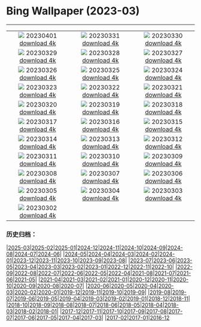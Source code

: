 # Bing Wallpaper (2023-03)
**************
| | | |
| :----: | :----: | :----: |
| ![](https://www.bing.com/th?id=OHR.FrogMonth_IT-IT3655283450_1920x1080.jpg) 20230401 [download 4k](https://www.bing.com/th?id=OHR.FrogMonth_IT-IT3655283450_UHD.jpg) | ![](https://www.bing.com/th?id=OHR.SteyrRiver_IT-IT3416305819_1920x1080.jpg) 20230331 [download 4k](https://www.bing.com/th?id=OHR.SteyrRiver_IT-IT3416305819_UHD.jpg) | ![](https://www.bing.com/th?id=OHR.PeacockFeathers_IT-IT3031908961_1920x1080.jpg) 20230330 [download 4k](https://www.bing.com/th?id=OHR.PeacockFeathers_IT-IT3031908961_UHD.jpg) |
| ![](https://www.bing.com/th?id=OHR.NuzzleManatee_IT-IT0566309775_1920x1080.jpg) 20230329 [download 4k](https://www.bing.com/th?id=OHR.NuzzleManatee_IT-IT0566309775_UHD.jpg) | ![](https://www.bing.com/th?id=OHR.MWDolomites_IT-IT9623800923_1920x1080.jpg) 20230328 [download 4k](https://www.bing.com/th?id=OHR.MWDolomites_IT-IT9623800923_UHD.jpg) | ![](https://www.bing.com/th?id=OHR.NYCClouds_IT-IT2520444146_1920x1080.jpg) 20230327 [download 4k](https://www.bing.com/th?id=OHR.NYCClouds_IT-IT2520444146_UHD.jpg) |
| ![](https://www.bing.com/th?id=OHR.WildAnza_IT-IT5465335805_1920x1080.jpg) 20230326 [download 4k](https://www.bing.com/th?id=OHR.WildAnza_IT-IT5465335805_UHD.jpg) | ![](https://www.bing.com/th?id=OHR.BasilicaAssisi_IT-IT3784069099_1920x1080.jpg) 20230325 [download 4k](https://www.bing.com/th?id=OHR.BasilicaAssisi_IT-IT3784069099_UHD.jpg) | ![](https://www.bing.com/th?id=OHR.TeatroFenice_IT-IT3199655399_1920x1080.jpg) 20230324 [download 4k](https://www.bing.com/th?id=OHR.TeatroFenice_IT-IT3199655399_UHD.jpg) |
| ![](https://www.bing.com/th?id=OHR.CloudsPatagonia_IT-IT3153567067_1920x1080.jpg) 20230323 [download 4k](https://www.bing.com/th?id=OHR.CloudsPatagonia_IT-IT3153567067_UHD.jpg) | ![](https://www.bing.com/th?id=OHR.LakePowellAerial_IT-IT2849674803_1920x1080.jpg) 20230322 [download 4k](https://www.bing.com/th?id=OHR.LakePowellAerial_IT-IT2849674803_UHD.jpg) | ![](https://www.bing.com/th?id=OHR.ColourDay_IT-IT1156012517_1920x1080.jpg) 20230321 [download 4k](https://www.bing.com/th?id=OHR.ColourDay_IT-IT1156012517_UHD.jpg) |
| ![](https://www.bing.com/th?id=OHR.PurpleCrocus_IT-IT0814790503_1920x1080.jpg) 20230320 [download 4k](https://www.bing.com/th?id=OHR.PurpleCrocus_IT-IT0814790503_UHD.jpg) | ![](https://www.bing.com/th?id=OHR.BarnOwlWinter_IT-IT0593848383_1920x1080.jpg) 20230319 [download 4k](https://www.bing.com/th?id=OHR.BarnOwlWinter_IT-IT0593848383_UHD.jpg) | ![](https://www.bing.com/th?id=OHR.MarsTars_IT-IT0079292622_1920x1080.jpg) 20230318 [download 4k](https://www.bing.com/th?id=OHR.MarsTars_IT-IT0079292622_UHD.jpg) |
| ![](https://www.bing.com/th?id=OHR.BallyvooneyCove_IT-IT9699051533_1920x1080.jpg) 20230317 [download 4k](https://www.bing.com/th?id=OHR.BallyvooneyCove_IT-IT9699051533_UHD.jpg) | ![](https://www.bing.com/th?id=OHR.ChengduPanda_IT-IT9074507305_1920x1080.jpg) 20230316 [download 4k](https://www.bing.com/th?id=OHR.ChengduPanda_IT-IT9074507305_UHD.jpg) | ![](https://www.bing.com/th?id=OHR.AgueroSpain_IT-IT8353001148_1920x1080.jpg) 20230315 [download 4k](https://www.bing.com/th?id=OHR.AgueroSpain_IT-IT8353001148_UHD.jpg) |
| ![](https://www.bing.com/th?id=OHR.CyprusMaze_IT-IT7940627451_1920x1080.jpg) 20230314 [download 4k](https://www.bing.com/th?id=OHR.CyprusMaze_IT-IT7940627451_UHD.jpg) | ![](https://www.bing.com/th?id=OHR.Cihan_Bektas_B03_03_IT-IT7231382966_1920x1080.jpg) 20230313 [download 4k](https://www.bing.com/th?id=OHR.Cihan_Bektas_B03_03_IT-IT7231382966_UHD.jpg) | ![](https://www.bing.com/th?id=OHR.TheaterRomania_IT-IT7062207948_1920x1080.jpg) 20230312 [download 4k](https://www.bing.com/th?id=OHR.TheaterRomania_IT-IT7062207948_UHD.jpg) |
| ![](https://www.bing.com/th?id=OHR.LongWharf_IT-IT5995299794_1920x1080.jpg) 20230311 [download 4k](https://www.bing.com/th?id=OHR.LongWharf_IT-IT5995299794_UHD.jpg) | ![](https://www.bing.com/th?id=OHR.shutterstock_1344992492_IT-IT1465751252_1920x1080.jpg) 20230310 [download 4k](https://www.bing.com/th?id=OHR.shutterstock_1344992492_IT-IT1465751252_UHD.jpg) | ![](https://www.bing.com/th?id=OHR.BasilicataMatera_IT-IT9374730410_1920x1080.jpg) 20230309 [download 4k](https://www.bing.com/th?id=OHR.BasilicataMatera_IT-IT9374730410_UHD.jpg) |
| ![](https://www.bing.com/th?id=OHR.IntlWomensDayChange_IT-IT7807876001_1920x1080.jpg) 20230308 [download 4k](https://www.bing.com/th?id=OHR.IntlWomensDayChange_IT-IT7807876001_UHD.jpg) | ![](https://www.bing.com/th?id=OHR.YuanyangChina_IT-IT0293846693_1920x1080.jpg) 20230307 [download 4k](https://www.bing.com/th?id=OHR.YuanyangChina_IT-IT0293846693_UHD.jpg) | ![](https://www.bing.com/th?id=OHR.IcelandHorses_IT-IT0936310690_1920x1080.jpg) 20230306 [download 4k](https://www.bing.com/th?id=OHR.IcelandHorses_IT-IT0936310690_UHD.jpg) |
| ![](https://www.bing.com/th?id=OHR.EpidaurusGreece_IT-IT2036947217_1920x1080.jpg) 20230305 [download 4k](https://www.bing.com/th?id=OHR.EpidaurusGreece_IT-IT2036947217_UHD.jpg) | ![](https://www.bing.com/th?id=OHR.PicoVolcano_IT-IT1449882802_1920x1080.jpg) 20230304 [download 4k](https://www.bing.com/th?id=OHR.PicoVolcano_IT-IT1449882802_UHD.jpg) | ![](https://www.bing.com/th?id=OHR.OrcaNorway_IT-IT1752392287_1920x1080.jpg) 20230303 [download 4k](https://www.bing.com/th?id=OHR.OrcaNorway_IT-IT1752392287_UHD.jpg) |
| ![](https://www.bing.com/th?id=OHR.NegratinSpain_IT-IT2219466753_1920x1080.jpg) 20230302 [download 4k](https://www.bing.com/th?id=OHR.NegratinSpain_IT-IT2219466753_UHD.jpg) |  |  |

### 历史归档：

|[2025-03](2025-03/2025-03.md)|[2025-02](2025-02/2025-02.md)|[2025-01](2025-01/2025-01.md)|[2024-12](2024-12/2024-12.md)|[2024-11](2024-11/2024-11.md)|[2024-10](2024-10/2024-10.md)|[2024-09](2024-09/2024-09.md)|[2024-08](2024-08/2024-08.md)|[2024-07](2024-07/2024-07.md)|[2024-06](2024-06/2024-06.md)|
|[2024-05](2024-05/2024-05.md)|[2024-04](2024-04/2024-04.md)|[2024-03](2024-03/2024-03.md)|[2024-02](2024-02/2024-02.md)|[2024-01](2024-01/2024-01.md)|[2023-12](2023-12/2023-12.md)|[2023-11](2023-11/2023-11.md)|[2023-10](2023-10/2023-10.md)|[2023-09](2023-09/2023-09.md)|[2023-08](2023-08/2023-08.md)|
|[2023-07](2023-07/2023-07.md)|[2023-06](2023-06/2023-06.md)|[2023-05](2023-05/2023-05.md)|[2023-04](2023-04/2023-04.md)|[2023-03](2023-03/2023-03.md)|[2023-02](2023-02/2023-02.md)|[2023-01](2023-01/2023-01.md)|[2022-12](2022-12/2022-12.md)|[2022-11](2022-11/2022-11.md)|[2022-10](2022-10/2022-10.md)|
|[2022-09](2022-09/2022-09.md)|[2022-08](2022-08/2022-08.md)|[2022-07](2022-07/2022-07.md)|[2022-06](2022-06/2022-06.md)|[2022-05](2022-05/2022-05.md)|[2022-04](2022-04/2022-04.md)|[2021-08](2021-08/2021-08.md)|[2021-07](2021-07/2021-07.md)|[2021-06](2021-06/2021-06.md)|[2021-05](2021-05/2021-05.md)|
|[2021-04](2021-04/2021-04.md)|[2021-03](2021-03/2021-03.md)|[2021-02](2021-02/2021-02.md)|[2021-01](2021-01/2021-01.md)|[2020-12](2020-12/2020-12.md)|[2020-11](2020-11/2020-11.md)|[2020-10](2020-10/2020-10.md)|[2020-09](2020-09/2020-09.md)|[2020-08](2020-08/2020-08.md)|[2020-07](2020-07/2020-07.md)|
|[2020-06](2020-06/2020-06.md)|[2020-05](2020-05/2020-05.md)|[2020-04](2020-04/2020-04.md)|[2020-03](2020-03/2020-03.md)|[2020-02](2020-02/2020-02.md)|[2020-01](2020-01/2020-01.md)|[2019-12](2019-12/2019-12.md)|[2019-11](2019-11/2019-11.md)|[2019-10](2019-10/2019-10.md)|[2019-09](2019-09/2019-09.md)|
|[2019-08](2019-08/2019-08.md)|[2019-07](2019-07/2019-07.md)|[2019-06](2019-06/2019-06.md)|[2019-05](2019-05/2019-05.md)|[2019-04](2019-04/2019-04.md)|[2019-03](2019-03/2019-03.md)|[2019-02](2019-02/2019-02.md)|[2019-01](2019-01/2019-01.md)|[2018-12](2018-12/2018-12.md)|[2018-11](2018-11/2018-11.md)|
|[2018-10](2018-10/2018-10.md)|[2018-09](2018-09/2018-09.md)|[2018-08](2018-08/2018-08.md)|[2018-07](2018-07/2018-07.md)|[2018-06](2018-06/2018-06.md)|[2018-05](2018-05/2018-05.md)|[2018-04](2018-04/2018-04.md)|[2018-03](2018-03/2018-03.md)|[2018-02](2018-02/2018-02.md)|[2018-01](2018-01/2018-01.md)|
|[2017-12](2017-12/2017-12.md)|[2017-11](2017-11/2017-11.md)|[2017-10](2017-10/2017-10.md)|[2017-09](2017-09/2017-09.md)|[2017-08](2017-08/2017-08.md)|[2017-07](2017-07/2017-07.md)|[2017-06](2017-06/2017-06.md)|[2017-05](2017-05/2017-05.md)|[2017-04](2017-04/2017-04.md)|[2017-03](2017-03/2017-03.md)|
|[2017-02](2017-02/2017-02.md)|[2017-01](2017-01/2017-01.md)|[2016-12](2016-12/2016-12.md)